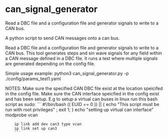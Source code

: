 # can_signal_generator
Read a DBC file and a configuration file and generator signals to write to a CAN bus.

A python script to send CAN messages onto a can bus.

Read a DBC file and a configuration file and generator signals to write to a CAN bus.
This tool generates steps and sin wave signals for any field within a CAN message defined in a DBC file.
It runs a test where multiple signals are generated depending on the config file.

Simple usage example:
    python3 can_signal_generator.py -p ./config/params_test1.yaml

NOTES:
    Make sure the specified CAN DBC file exist at the location speicifed in the config file.
    Make sure the CAN interface speicfied in the config exist and has been setup.
    E.g to setup a virtual can buses in linux run this bash script as sudo:
        ```
        #!/bin/bash
        (( EUID == 0 )) || { echo "This script must be run with root privileges" ; exit 1; }
        echo "setting up virtual can interface"
        modprobe vcan

        ip link add dev can3 type vcan
        ip link set up can3
        ```
